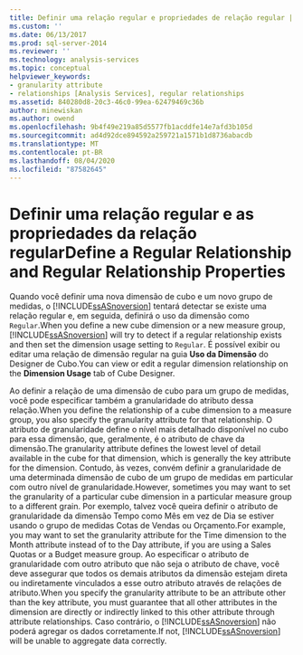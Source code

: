 ```yaml
---
title: Definir uma relação regular e propriedades de relação regular | Microsoft Docs
ms.custom: ''
ms.date: 06/13/2017
ms.prod: sql-server-2014
ms.reviewer: ''
ms.technology: analysis-services
ms.topic: conceptual
helpviewer_keywords:
- granularity attribute
- relationships [Analysis Services], regular relationships
ms.assetid: 840280d8-20c3-46c0-99ea-62479469c36b
author: minewiskan
ms.author: owend
ms.openlocfilehash: 9b4f49e219a85d5577fb1acddfe14e7afd3b105d
ms.sourcegitcommit: ad4d92dce894592a259721a1571b1d8736abacdb
ms.translationtype: MT
ms.contentlocale: pt-BR
ms.lasthandoff: 08/04/2020
ms.locfileid: "87582645"
---
```

# <a name="define-a-regular-relationship-and-regular-relationship-properties"></a><span data-ttu-id="99983-102">Definir uma relação regular e as propriedades da relação regular</span><span class="sxs-lookup"><span data-stu-id="99983-102">Define a Regular Relationship and Regular Relationship Properties</span></span>
  <span data-ttu-id="99983-103">Quando você definir uma nova dimensão de cubo e um novo grupo de medidas, o [!INCLUDE[ssASnoversion](../../includes/ssasnoversion-md.md)] tentará detectar se existe uma relação regular e, em seguida, definirá o uso da dimensão como `Regular`.</span><span class="sxs-lookup"><span data-stu-id="99983-103">When you define a new cube dimension or a new measure group, [!INCLUDE[ssASnoversion](../../includes/ssasnoversion-md.md)] will try to detect if a regular relationship exists and then set the dimension usage setting to `Regular`.</span></span> <span data-ttu-id="99983-104">É possível exibir ou editar uma relação de dimensão regular na guia **Uso da Dimensão** do Designer de Cubo.</span><span class="sxs-lookup"><span data-stu-id="99983-104">You can view or edit a regular dimension relationship on the **Dimension Usage** tab of Cube Designer.</span></span>  
  
 <span data-ttu-id="99983-105">Ao definir a relação de uma dimensão de cubo para um grupo de medidas, você pode especificar também a granularidade do atributo dessa relação.</span><span class="sxs-lookup"><span data-stu-id="99983-105">When you define the relationship of a cube dimension to a measure group, you also specify the granularity attribute for that relationship.</span></span> <span data-ttu-id="99983-106">O atributo de granularidade define o nível mais detalhado disponível no cubo para essa dimensão, que, geralmente, é o atributo de chave da dimensão.</span><span class="sxs-lookup"><span data-stu-id="99983-106">The granularity attribute defines the lowest level of detail available in the cube for that dimension, which is generally the key attribute for the dimension.</span></span> <span data-ttu-id="99983-107">Contudo, às vezes, convém definir a granularidade de uma determinada dimensão de cubo de um grupo de medidas em particular com outro nível de granularidade.</span><span class="sxs-lookup"><span data-stu-id="99983-107">However, sometimes you may want to set the granularity of a particular cube dimension in a particular measure group to a different grain.</span></span> <span data-ttu-id="99983-108">Por exemplo, talvez você queira definir o atributo de granularidade da dimensão Tempo como Mês em vez de Dia se estiver usando o grupo de medidas Cotas de Vendas ou Orçamento.</span><span class="sxs-lookup"><span data-stu-id="99983-108">For example, you may want to set the granularity attribute for the Time dimension to the Month attribute instead of to the Day attribute, if you are using a Sales Quotas or a Budget measure group.</span></span> <span data-ttu-id="99983-109">Ao especificar o atributo de granularidade com outro atributo que não seja o atributo de chave, você deve assegurar que todos os demais atributos da dimensão estejam direta ou indiretamente vinculados a esse outro atributo através de relações de atributo.</span><span class="sxs-lookup"><span data-stu-id="99983-109">When you specify the granularity attribute to be an attribute other than the key attribute, you must guarantee that all other attributes in the dimension are directly or indirectly linked to this other attribute through attribute relationships.</span></span> <span data-ttu-id="99983-110">Caso contrário, o [!INCLUDE[ssASnoversion](../../includes/ssasnoversion-md.md)] não poderá agregar os dados corretamente.</span><span class="sxs-lookup"><span data-stu-id="99983-110">If not, [!INCLUDE[ssASnoversion](../../includes/ssasnoversion-md.md)] will be unable to aggregate data correctly.</span></span>  
  
  
